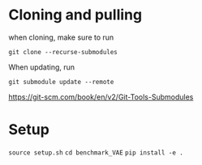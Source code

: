 # Cloning and pulling

when cloning, make sure to run
```
git clone --recurse-submodules
```

When updating, run
```
git submodule update --remote
```

https://git-scm.com/book/en/v2/Git-Tools-Submodules

# Setup
`source setup.sh`
`cd benchmark_VAE`
`pip install -e .`



